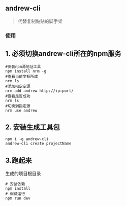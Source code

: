 ## andrew-cli

> 代替复制黏贴的脚手架

### 使用

## 1. 必须切换andrew-cli所在的npm服务


```shell
#安装npm源地址工具
npm install nrm -g
#查看当前学有所成 
nrm ls
#添加指定定源 
nrm add andrew http://ip:port/
#查看是否成功 
nrm ls
#切换到指定源
nrm use andrew
```

## 2. 安装生成工具包

```shell
npm i -g andrew-cli
andrew-cli create projectName
```

## 3.跑起来
 生成的项目根目录
```shell
# 安装依赖
npm install
# 调试运行
npm run dev 
```

